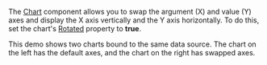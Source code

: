 The [Chart](https://docs.devexpress.com/Blazor/DevExpress.Blazor.DxChart-1) component allows you to swap the argument (X) and value (Y) axes and display the X axis vertically and the Y axis horizontally. To do this, set the chart's [Rotated](https://docs.devexpress.com/Blazor/DevExpress.Blazor.DxChart-1.Rotated) property to **true**.

This demo shows two charts bound to the same data source. The chart on the left has the default axes, and the chart on the right has swapped axes.

